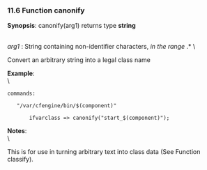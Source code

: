 ### 11.6 Function canonify

**Synopsis**: canonify(arg1) returns type **string**

\
 *arg1* : String containing non-identifier characters, *in the range*
.\* \

Convert an arbitrary string into a legal class name

**Example**:\
 \

    commands:

       "/var/cfengine/bin/$(component)"

           ifvarclass => canonify("start_$(component)");

**Notes**:\
 \

This is for use in turning arbitrary text into class data (See Function
classify).
